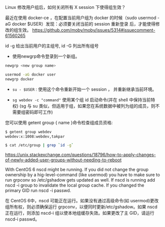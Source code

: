 Linux 修改用户组后，如何关闭所有 X session 下使得组生效？

最近在使用 docker-ce ，在配置当前用户组为 docker 的时候（sudo usermod -aG docker $USER）发现：必须要关闭当前的 session 重新登录 后，才能使得修改的组生效。 
https://github.com/moby/moby/issues/5314#issuecomment-61560265


id -g 给出当前用户的主组号, id -G 列出所有组号

- 使用newgrp命令登录到一个新组。
```bash
newgrp <new group name> 

usermod -aG docker user
newgrp docker
```

- `su - $USER` : 使用这个命令重新开始一个 session ， 并重新继承当前环境。

-  `sg webdev -c "command"` 使用某个组 id 启动命令(并在 shell 中保持当前特权) 
(sg 与 su 类似，但适用于组，如果您在系统数据中被列为组的成员，则不需要组密码即可工作)

您可以使用 getent group { name }命令检查组成员资格:
```bash
$ getent group webdev
webdev:x:1008:webdev,takpar
```
```bash
$ cat /etc/group | grep `id -g`
```
https://unix.stackexchange.com/questions/18796/how-to-apply-changes-of-newly-added-user-groups-without-needing-to-reboot


With CentOS 6 nscd might be running. If you did not change the group ownership by a hig-level-command (like usermod) you have to make sure to run grpconv so /etc/gshadow gets updated as well. If nscd is running add nscd -i group to invalidate the local group cache. If you changed the primary GID run nscd -i passwd.

在 CentOS 6中，nscd 可能正在运行。如果没有通过高级命令(如 usermod)更改组所有权，则必须确保运行 grpconv，以便同时更新/etc/gshadow。如果 nscd 正在运行，则添加 nscd-i 组以使本地组缓存失效。如果更改了主 GID，请运行 nscd-i passwd。